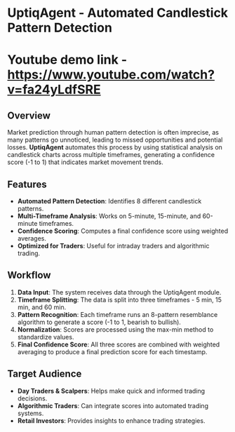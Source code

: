 # UptiqAgent - Automated Candlestick Pattern Detection

# Youtube demo link - https://www.youtube.com/watch?v=fa24yLdfSRE

## Overview
Market prediction through human pattern detection is often imprecise, as many patterns go unnoticed, leading to missed opportunities and potential losses. **UptiqAgent** automates this process by using statistical analysis on candlestick charts across multiple timeframes, generating a confidence score (-1 to 1) that indicates market movement trends.

## Features
- **Automated Pattern Detection**: Identifies 8 different candlestick patterns.
- **Multi-Timeframe Analysis**: Works on 5-minute, 15-minute, and 60-minute timeframes.
- **Confidence Scoring**: Computes a final confidence score using weighted averages.
- **Optimized for Traders**: Useful for intraday traders and algorithmic trading.

## Workflow
1. **Data Input**: The system receives data through the UptiqAgent module.
2. **Timeframe Splitting**: The data is split into three timeframes - 5 min, 15 min, and 60 min.
3. **Pattern Recognition**: Each timeframe runs an 8-pattern resemblance algorithm to generate a score (-1 to 1, bearish to bullish).
4. **Normalization**: Scores are processed using the max-min method to standardize values.
5. **Final Confidence Score**: All three scores are combined with weighted averaging to produce a final prediction score for each timestamp.

## Target Audience
- **Day Traders & Scalpers**: Helps make quick and informed trading decisions.
- **Algorithmic Traders**: Can integrate scores into automated trading systems.
- **Retail Investors**: Provides insights to enhance trading strategies.
